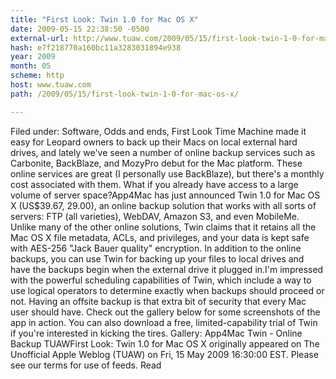 ```yaml
---
title: "First Look: Twin 1.0 for Mac OS X"
date: 2009-05-15 22:38:50 -0500
external-url: http://www.tuaw.com/2009/05/15/first-look-twin-1-0-for-mac-os-x/
hash: e7f218770a160bc11a3283031894e938
year: 2009
month: 05
scheme: http
host: www.tuaw.com
path: /2009/05/15/first-look-twin-1-0-for-mac-os-x/

---
```


Filed under: Software, Odds and ends, First Look
Time Machine made it easy for Leopard owners to back up their Macs on local external hard drives, and lately we've seen a number of online backup services such as Carbonite, BackBlaze, and MozyPro debut for the Mac platform. These online services are great (I personally use BackBlaze), but there's a monthly cost associated with them. What if you already have access to a large volume of server space?App4Mac has just announced Twin 1.0 for Mac OS X (US$39.67, 29.00), an online backup solution that works with all sorts of servers: FTP (all varieties), WebDAV, Amazon S3, and even MobileMe. Unlike many of the other online solutions, Twin claims that it retains all the Mac OS X file metadata, ACLs, and privileges, and your data is kept safe with AES-256 "Jack Bauer quality" encryption. In addition to the online backups, you can use Twin for backing up your files to local drives and have the backups begin when the external drive it plugged in.I'm impressed with the powerful scheduling capabilities of Twin, which include a way to use logical operators to determine exactly when backups should proceed or not. Having an offsite backup is that extra bit of security that every Mac user should have. Check out the gallery below for some screenshots of the app in action. You can also download a free, limited-capability trial of Twin if you're interested in kicking the tires. 
Gallery: App4Mac Twin - Online Backup
TUAWFirst Look: Twin 1.0 for Mac OS X originally appeared on The Unofficial Apple Weblog (TUAW) on Fri, 15 May 2009 16:30:00 EST.  Please see our terms for use of feeds.
Read

